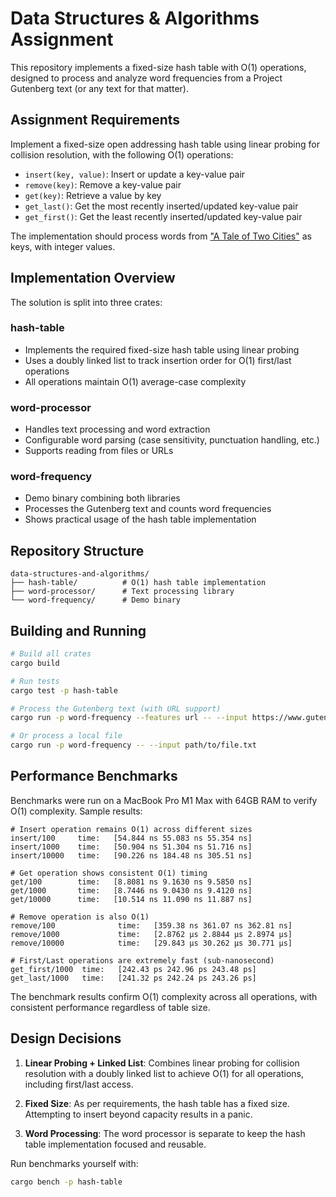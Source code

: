 # Data Structures & Algorithms Assignment

This repository implements a fixed-size hash table with O(1) operations, designed to process and analyze word frequencies from a Project Gutenberg text (or any text for that matter).

## Assignment Requirements

Implement a fixed-size open addressing hash table using linear probing for collision resolution, with the following O(1) operations:
- `insert(key, value)`: Insert or update a key-value pair
- `remove(key)`: Remove a key-value pair
- `get(key)`: Retrieve a value by key
- `get_last()`: Get the most recently inserted/updated key-value pair
- `get_first()`: Get the least recently inserted/updated key-value pair

The implementation should process words from ["A Tale of Two Cities"](https://www.gutenberg.org/files/98/98-0.txt) as keys, with integer values.

## Implementation Overview

The solution is split into three crates:

### hash-table
- Implements the required fixed-size hash table using linear probing
- Uses a doubly linked list to track insertion order for O(1) first/last operations
- All operations maintain O(1) average-case complexity

### word-processor
- Handles text processing and word extraction
- Configurable word parsing (case sensitivity, punctuation handling, etc.)
- Supports reading from files or URLs

### word-frequency
- Demo binary combining both libraries
- Processes the Gutenberg text and counts word frequencies
- Shows practical usage of the hash table implementation

## Repository Structure
```
data-structures-and-algorithms/
├── hash-table/          # O(1) hash table implementation
├── word-processor/      # Text processing library
└── word-frequency/      # Demo binary
```

## Building and Running

```bash
# Build all crates
cargo build

# Run tests
cargo test -p hash-table

# Process the Gutenberg text (with URL support)
cargo run -p word-frequency --features url -- --input https://www.gutenberg.org/files/98/98-0.txt

# Or process a local file
cargo run -p word-frequency -- --input path/to/file.txt
```

## Performance Benchmarks

Benchmarks were run on a MacBook Pro M1 Max with 64GB RAM to verify O(1) complexity. Sample results:

```
# Insert operation remains O(1) across different sizes
insert/100     time:   [54.844 ns 55.083 ns 55.354 ns]
insert/1000    time:   [50.904 ns 51.304 ns 51.716 ns]
insert/10000   time:   [90.226 ns 184.48 ns 305.51 ns]

# Get operation shows consistent O(1) timing
get/100        time:   [8.8081 ns 9.1630 ns 9.5850 ns]
get/1000       time:   [8.7446 ns 9.0430 ns 9.4120 ns]
get/10000      time:   [10.514 ns 11.090 ns 11.887 ns]

# Remove operation is also O(1)
remove/100              time:   [359.38 ns 361.07 ns 362.81 ns]
remove/1000             time:   [2.8762 µs 2.8844 µs 2.8974 µs]
remove/10000            time:   [29.843 µs 30.262 µs 30.771 µs]

# First/Last operations are extremely fast (sub-nanosecond)
get_first/1000  time:   [242.43 ps 242.96 ps 243.48 ps]
get_last/1000   time:   [241.32 ps 242.24 ps 243.26 ps]
```

The benchmark results confirm O(1) complexity across all operations, with consistent performance regardless of table size.

## Design Decisions

1. **Linear Probing + Linked List**: Combines linear probing for collision resolution with a doubly linked list to achieve O(1) for all operations, including first/last access.

2. **Fixed Size**: As per requirements, the hash table has a fixed size. Attempting to insert beyond capacity results in a panic.

3. **Word Processing**: The word processor is separate to keep the hash table implementation focused and reusable.

Run benchmarks yourself with:
```bash
cargo bench -p hash-table
```
